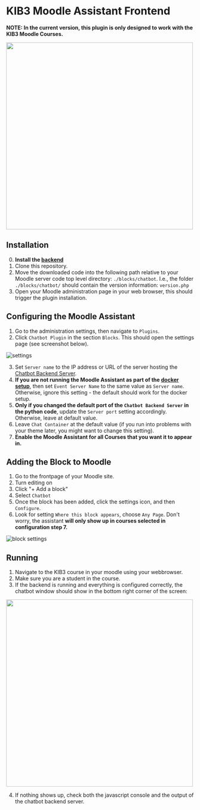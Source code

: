 # KIB3 Moodle Assistant Frontend

**NOTE: In the current version, this plugin is only designed to work with the KIB3 Moodle Courses.**

 <img src="https://github.com/SE-Stuttgart/kib3_moodle_chatbot_frontend/assets/48446789/ab9fb75a-9e14-4bcc-9204-d0c50ea231ec" width="500px"/>

## Installation 

0. **Install the [backend](https://github.com/SE-Stuttgart/kib3_moodle_chatbot_backend)**
1. Clone this repository.
2. Move the downloaded code into the following path relative to your Moodle server code top level directory: `./blocks/chatbot`.
   I.e., the folder `./blocks/chatbot/` should contain the version information: `version.php`
3. Open your Moodle administration page in your web browser, this should trigger the plugin installation.

## Configuring the Moodle Assistant

1. Go to the administration settings, then navigate to `Plugins`.
2. Click `Chatbot Plugin` in the section `Blocks`. This should open the settings page (see screenshot below).

![settings](https://github.com/SE-Stuttgart/kib3_moodle_chatbot_frontend/assets/48446789/0ed6629e-93bc-4a0d-9bc6-87d6ed972e67)

3. Set `Server name` to the IP address or URL of the server hosting the [Chatbot Backend Server](https://github.com/SE-Stuttgart/kib3_moodle_chatbot_backend).
4. **If you are not running the Moodle Assistant as part of the [docker setup](https://github.com/SE-Stuttgart/kib3_moodle_docker)**, then set `Event Server Name` to the same value as `Server name`. Otherwise, ignore this setting - the default should work for the docker setup.
5. **Only if you changed the default port of the `Chatbot Backend Server` in the python code**, update the `Server port` setting accordingly. Otherwise, leave at default value.
6. Leave `Chat Container` at the default value (if you run into problems with your theme later, you might want to change this setting).
7. **Enable the Moodle Assistant for all Courses that you want it to appear in.**

## Adding the Block to Moodle

1. Go to the frontpage of your Moodle site. 
2. Turn editing on
3. Click "+ Add a block"
4. Select `Chatbot`
5. Once the block has been added, click the settings icon, and then `Configure`.
6. Look for setting `Where this block appears`, choose `Any Page`. Don't worry, the assistant **will only show up in courses selected in configuration step 7.**

![block settings](https://github.com/SE-Stuttgart/kib3_moodle_chatbot_frontend/assets/48446789/79d748f8-5293-4bc9-b33a-d8cf56cc1c58)


## Running

1. Navigate to the KIB3 course in your moodle using your webbrowser.
2. Make sure you are a student in the course.
3. If the backend is running and everything is configured correctly, the chatbot window should show in the bottom right corner of the screen:

<img src="https://github.com/SE-Stuttgart/kib3_moodle_chatbot_frontend/assets/48446789/dee29884-8055-4958-89dc-dbeb8603ef13" width="500px"/>

4. If nothing shows up, check both the javascript console and the output of the chatbot backend server.


